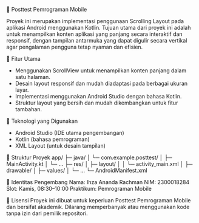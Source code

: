 📱 Posttest Pemrograman Mobile

Proyek ini merupakan implementasi penggunaan Scrolling Layout pada aplikasi Android menggunakan Kotlin. Tujuan utama dari proyek ini adalah untuk menampilkan konten aplikasi yang panjang secara interaktif dan responsif, dengan tampilan antarmuka yang dapat digulir secara vertikal agar pengalaman pengguna tetap nyaman dan efisien.

🚀 Fitur Utama
- Menggunakan ScrollView untuk menampilkan konten panjang dalam satu halaman.
- Desain layout responsif dan mudah diadaptasi pada berbagai ukuran layar.
- Implementasi menggunakan Android Studio dengan bahasa Kotlin.
- Struktur layout yang bersih dan mudah dikembangkan untuk fitur tambahan.

🧠 Teknologi yang Digunakan
- Android Studio (IDE utama pengembangan)
- Kotlin (bahasa pemrograman)
- XML Layout (untuk desain tampilan)
  
📂 Struktur Proyek
app/
 ├─ java/
 │   └─ com.example.posttest/
 │        ├─ MainActivity.kt
 │        └─ ...
 ├─ res/
 │   ├─ layout/
 │   │   └─ activity_main.xml
 │   ├─ drawable/
 │   ├─ values/
 │   └─ ...
 └─ AndroidManifest.xml

👤 Identitas Pengembang
Nama: Ihza Ananda Rachman
NIM: 2300018284
Slot: Kamis, 08:30–10:00
Praktikum: Pemrograman Mobile

📄 Lisensi
Proyek ini dibuat untuk keperluan Posttest Pemrograman Mobile dan bersifat akademik.
Dilarang memperbanyak atau menggunakan kode tanpa izin dari pemilik repositori.
